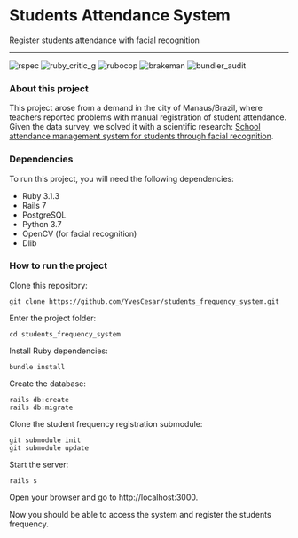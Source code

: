 # Students Attendance System

Register students attendance with facial recognition

___
![rspec](https://ruby.ci/badges/bc0914c8-e046-4382-8d56-c0440503feb5/rspec)
![ruby_critic_g](https://ruby.ci/badges/bc0914c8-e046-4382-8d56-c0440503feb5/ruby_critic_g)
![rubocop](https://ruby.ci/badges/bc0914c8-e046-4382-8d56-c0440503feb5/rubocop)
![brakeman](https://ruby.ci/badges/bc0914c8-e046-4382-8d56-c0440503feb5/brakeman)
![bundler_audit](https://ruby.ci/badges/bc0914c8-e046-4382-8d56-c0440503feb5/bundler_audit)

### About this project

This project arose from a demand in the city of Manaus/Brazil, where teachers reported problems with manual registration of student attendance. Given the data survey, we solved it with a scientific research: [School attendance management system for students through facial recognition](https://itegam-jetia.org/journal/index.php/jetia/article/view/838).

### Dependencies

To run this project, you will need the following dependencies:

- Ruby 3.1.3
- Rails 7
- PostgreSQL
- Python 3.7
- OpenCV (for facial recognition)
- Dlib

### How to run the project

Clone this repository:

```shell
git clone https://github.com/YvesCesar/students_frequency_system.git
```

Enter the project folder:

```shell
cd students_frequency_system
```

Install Ruby dependencies:

```shell
bundle install
```

Create the database:

```shell
rails db:create
rails db:migrate
```

Clone the student frequency registration submodule:

```shell
git submodule init
git submodule update
```

Start the server:

```shell
rails s
```

Open your browser and go to http://localhost:3000.

Now you should be able to access the system and register the students frequency.
